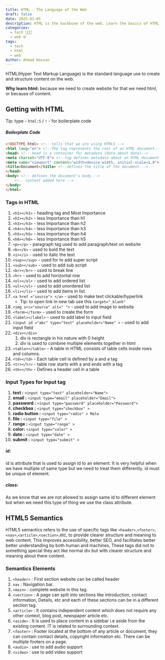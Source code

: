 ```yaml
---
title: HTML - The Language of the Web
draft: false
date: 2025-01-05
description: HTML is the backbone of the web. Learn the basics of HTML, its structure, and how to create your first webpage.
categories:
  - tech 👨🏻‍💻
  - web 🌐
tags:
  - tech
  - html
  - web
Author: Ahmad Hassan
---
```


HTML(Hyper Text Markup Language) is the standard language use to create and structure content on the web.

**Why learn html:** because we need to create website for that we need html, or because of content.

## Getting with HTML

Tip: type - `html:5` / `!` - for boilerplate code

##### Boilerplate Code
```html
<!DOCTYPE html> <!-- tells that we are using HTML5 -->
<html lang="en"> <!--The tag represents the root of an HTML document.-->
<head> <!-- head is a container for metadata (data about data)-->
<meta charset="UTF-8"> <!--tag defines metadata about an HTML document-->
<meta name="viewport" content="width=device-width, initial-scale=1.0">
<title>Document</title> <!--defines the title of the document.-->
</head> 
<body> <!-- defines the document's body.-->
	<!-- content added here -->
</body>
</html>
```

### Tags in HTML 

1. `<h1></h1>` - heading tag and Most Importance
2. `<h2></h2>` - less Importance than h1
3. `<h3></h3>` - less Importance than h2
4. `<h4></h4>` - less Importance than h3
5. `<h5></h5>` - less Importance than h4
6. `<h6></h6>` - less Importance than h5
7. `<p></p>` - paragraph tag used to add paragraph/text on website
8. `<b></b>` - used to bold the text
9. `<i></i>` - used to italic the text
10. `<sup></sup>` - used for to add super script
11. `<sub></sub>` - used to add sub script
12. `<br></br>` - used to break line
13. `<hr>` - used to add horizontal row
14. `<ol></ol>` - used to add ordered list
15. `<ul></ul>` - used to add unordered list
16. `<li></li>` - used to add items in list
17. `<a href ="source"> </a>` - used to make text clickable/hyperlink 
	- Tip: to open link in new tab use this `target="_blank"`
18. `<img src="source" alt=" ">` - used to add image to website
19. `<form></form>` - used to create the form
20. `<label></label>` - used to add label to input field
21. `<input id ="abc" type="text" placeholder="Name" >` - used to add input field
22. `<div></div>`
	1. div is rectangle in his nature with 0 height
	2. div is used to combine multiple elements together in html
23. `<table></table>` - A table in HTML consists of table cells inside rows and columns.
24. `<td></td>` - Each table cell is defined by a and a tag
25. `<tr></tr>` - table row starts with a and ends with a tag
26. `<th></th>` - Defines a header cell in a table
### Input Types for Input tag

1. **text :** `<input type="text" placeholder="Name">`
2. **email :** `<input type="email" placeholder="Email">`
3. **password :** `<input type="password" placeholder="Password">`
4. **checkbox :** `<input type="checkbox" >`
5. **radio button :** `<input type="radio" > Male`
6. **file :** `<input type="file" >`
7. **range :** `<input type="range" >`
8. **color:** `<input type="color" >`
9. **date :** `<input type="date" >`
10. **submit :** `<input type="submit" >`

##### id:
id is attribute that is used to assign id to an element. It is very helpful when we have multiple of same type but we need to treat them differently. id must be unique of element.
##### class:
As we know that we are not allowed to assign same id to different element but when we need this type of thing we use the class attribute.

## HTML5 Semantics

HTML5 semantics refers to the use of specific tags like `<header>`,`<footer>`,`<nav>`,`<article>`,`<section>`,etc, to provide clearer structure and meaning to web content. This improves accessibility, better SEO, and facilitates better better understanding by both human and machines, These tags did not to something special they act like normal div but with clearer structure and meaning about there content.
### Semantics Elements

1. `<header>` : First section website can be called header
2. `nav` : Navigation bar.
3. `<main>` : complete website in this tag.
4. `<section>` : A page can split into sections like introduction, contact information, Details, etc and each of these sections can be in a different section tag.
5. `<article>` : It contains independent content which does not require any other context, blog post, newspaper article etc.
6. `<aside>` : It is used to place content in a sidebar i.e aside from the existing content. IT is related to surrounding context.
7. `<footer>` : Footer located at the bottom of any article or document, they can contain contact details, copyright information etc. There can be multiple footers on a page.
8. `<audio>` : use to add audio support
9. `<video>` : use to add video support
